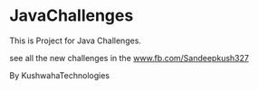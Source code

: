 # JavaChallenges

  This is Project for Java Challenges.
  
  see all the new challenges in the www.fb.com/Sandeepkush327

By KushwahaTechnologies
